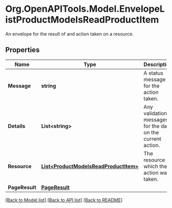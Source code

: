 # Org.OpenAPITools.Model.EnvelopeListProductModelsReadProductItem
An envelope for the result of and action taken on a resource.

## Properties

Name | Type | Description | Notes
------------ | ------------- | ------------- | -------------
**Message** | **string** | A status message for the action taken. | [optional] 
**Details** | **List&lt;string&gt;** | Any validation messages for the data on the current action. | [optional] 
**Resource** | [**List&lt;ProductModelsReadProductItem&gt;**](ProductModelsReadProductItem.md) | The resource on which the action was taken. | [optional] 
**PageResult** | [**PageResult**](PageResult.md) |  | [optional] 

[[Back to Model list]](../README.md#documentation-for-models) [[Back to API list]](../README.md#documentation-for-api-endpoints) [[Back to README]](../README.md)

